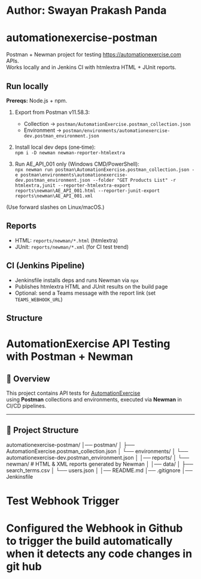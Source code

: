 # Author: Swayan Prakash Panda

# automationexercise-postman

Postman + Newman project for testing https://automationexercise.com APIs.  
Works locally and in Jenkins CI with htmlextra HTML + JUnit reports.

## Run locally

**Prereqs:** Node.js + npm.

1) Export from Postman v11.58.3:
   - Collection → `postman/AutomationExercise.postman_collection.json`
   - Environment → `postman/environments/automationexercise-dev.postman_environment.json`

2) Install local dev deps (one‑time):  
`npm i -D newman newman-reporter-htmlextra`

3) Run AE_API_001 only (Windows CMD/PowerShell):  
`npx newman run postman\AutomationExercise.postman_collection.json -e postman\environments\automationexercise-dev.postman_environment.json --folder "GET Products List" -r htmlextra,junit --reporter-htmlextra-export reports\newman\AE_API_001.html --reporter-junit-export reports\newman\AE_API_001.xml`

(Use forward slashes on Linux/macOS.)

## Reports

- HTML: `reports/newman/*.html` (htmlextra)
- JUnit: `reports/newman/*.xml` (for CI test trend)

## CI (Jenkins Pipeline)

- Jenkinsfile installs deps and runs Newman via `npx`
- Publishes htmlextra HTML and JUnit results on the build page
- Optional: send a Teams message with the report link (set `TEAMS_WEBHOOK_URL`)

## Structure

# AutomationExercise API Testing with Postman + Newman

## 📌 Overview
This project contains API tests for [AutomationExercise](https://automationexercise.com/api)  
using **Postman** collections and environments, executed via **Newman** in CI/CD pipelines.

---

## 📂 Project Structure
automationexercise-postman/
│── postman/
│ ├── AutomationExercise.postman_collection.json
│ └── environments/
│ └── automationexercise-dev.postman_environment.json
│
│── reports/
│ └── newman/ # HTML & XML reports generated by Newman
│
│── data/
│ ├── search_terms.csv
│ └── users.json
│
│── README.md
│── .gitignore
│── Jenkinsfile

# Test Webhook Trigger
# Configured the Webhook in Github to trigger the build automatically when it detects any code changes in git hub